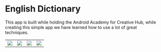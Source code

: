 # English Dictionary

This app is built while holding the Android Academy for Creative Hub, while creating this simple app we have learned how to use a lot of great techniques.

<table>
  <tr>
    <td><img src='https://github.com/vullnetlimani/EnglishDictionary_Academy/blob/master/assets/1.png'></td>
    <td><img src='https://github.com/vullnetlimani/EnglishDictionary_Academy/blob/master/assets/2.png'></td>
	    <td><img src='https://github.com/vullnetlimani/EnglishDictionary_Academy/blob/master/assets/3.png'></td>
		    <td><img src='https://github.com/vullnetlimani/EnglishDictionary_Academy/blob/master/assets/4.png'></td>
  </tr>
</table>
